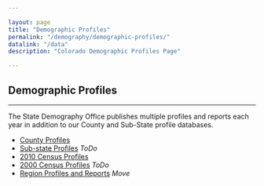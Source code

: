 ```yaml
---

layout: page
title: "Demographic Profiles"
permalink: "/demography/demographic-profiles/"
datalink: "/data"
description: "Colorado Demographic Profiles Page"

---
```


## Demographic Profiles

- - -

The State Demography Office publishes multiple profiles and reports each year in addition to our County and Sub-State profile databases.

- [County Profiles](/population/data/county-profile#county-demographic-profiles)
- [Sub-state Profiles](https://dola.colorado.gov/demog_webapps/psr_parameters.jsf) *ToDo*
- [2010 Census Profiles](/census-acs/2010-census-data#census-data-for-colorado-2010)
- [2000 Census Profiles](https://dola.colorado.gov/dlg/demog/census_profiles.html) *ToDo*
- [Region Profiles and Reports](https://dola.colorado.gov/dlg/demog/region_profiles.html) *Move*